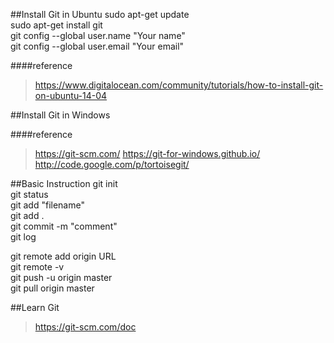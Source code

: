 ##Install Git in Ubuntu
sudo apt-get update <br>
sudo apt-get install git <br>
git config --global user.name "Your name" <br>
git config --global user.email "Your email" <br>

####reference
>https://www.digitalocean.com/community/tutorials/how-to-install-git-on-ubuntu-14-04

##Install Git in Windows

####reference
>https://git-scm.com/
>https://git-for-windows.github.io/
>http://code.google.com/p/tortoisegit/

##Basic Instruction
git init <br>
git status <br>
git add "filename" <br>
git add .<br>
git commit -m "comment" <br>
git log <br>

git remote add origin URL <br>
git remote -v <br>
git push -u origin master <br>
git pull origin master <br>

##Learn Git
>https://git-scm.com/doc


